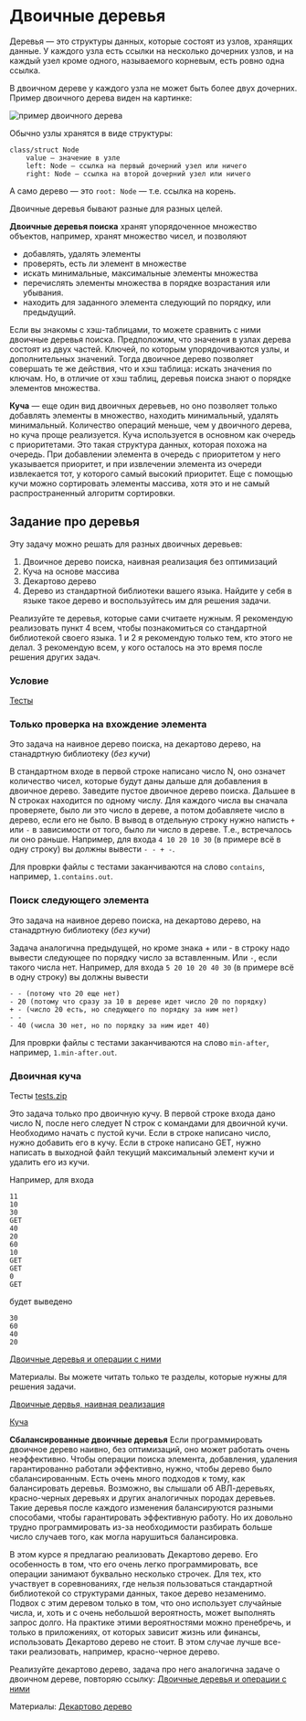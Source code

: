 # Двоичные деревья

Деревья — это структуры данных, которые состоят из узлов, хранящих данные. У каждого узла есть ссылки на несколько дочерних узлов, и на каждый узел кроме одного, называемого корневым, есть ровно одна ссылка.

В двоичном дереве у каждого узла не может быть более двух дочерних. Пример двоичного дерева виден на картинке:

![пример двоичного дерева](https://neerc.ifmo.ru/wiki/images/4/46/Min_heap.png)

Обычно узлы хранятся в виде структуры:
```
class/struct Node
    value — значение в узле
    left: Node — ссылка на первый дочерний узел или ничего
    right: Node — ссылка на второй дочерний узел или ничего
```

А само дерево — это `root: Node` — т.е. ссылка на корень.

Двоичные деревья бывают разные для разных целей.

**Двоичные деревья поиска** хранят упорядоченное множество объектов, например, хранят множество чисел, и позволяют
- добавлять, удалять элементы
- проверять, есть ли элемент в множестве
- искать минимальные, максимальные элементы множества
- перечислять элементы множества в порядке возрастания или убывания.
- находить для заданного элемента следующий по порядку, или предыдущий.

Если вы знакомы с хэш-таблицами, то можете сравнить с ними двоичные деревья поиска. Предположим, что значения в узлах дерева состоят из двух частей. Ключей, по которым упорядочиваются узлы, и дополнительных значений. Тогда двоичное дерево позволяет совершать те же действия, что и хэш таблица: искать значения по ключам. Но, в отличие от хэш таблиц, деревья поиска знают о порядке элементов множества.

**Куча** — еще один вид двоичных деревьев, но оно позволяет только добавлять элементы в множество, находить минимальный, удалять минимальный. Количество операций меньше, чем у двоичного дерева, но куча проще реализуется. Куча используется в основном как очередь с приоритетами. Это такая структура данных, которая похожа на очередь. При добавлении элемента в очередь с приоритетом у него указывается приоритет, и при извлечении элемента из очереди извлекается тот, у которого самый высокий приоритет. Еще с помощью кучи можно сортировать элементы массива, хотя это и не самый распространенный алгоритм сортировки.

## Задание про деревья
Эту задачу можно решать для разных двоичных деревьев:
1. Двоичное дерево поиска, наивная реализация без оптимизаций
2. Куча на основе массива
3. Декартово дерево
4. Дерево из стандартной библиотеки вашего языка. Найдите у себя в языке такое дерево и воспользуйтесь им для решения задачи.

Реализуйте те деревья, которые сами считаете нужным. Я рекомендую реализовать пункт 4 всем, чтобы познакомиться со стандартной библиотекой своего языка. 1 и 2 я рекомендую только тем, кто этого не делал. 3 рекомендую всем, у кого осталось на это время после решения других задач.

### Условие

[Тесты](http://students.iposov.spb.ru/21spring/algs/binary-trees/search-trees-tests.zip)

### Только проверка на вхождение элемента
Это задача на наивное дерево поиска, на декартово дерево, на станадртную библиотеку (*без кучи*)

В стандартном входе в первой строке написано число N, оно означет количество чисел, которые будут даны дальше для добавления в двоичное дерево.
Заведите пустое двоичное дерево поиска.
Дальшее в N строках находится по одному числу. Для каждого числа вы сначала проверяете, было ли это число в дереве, а потом добавляете число в дерево, если его не было. В вывод в отдельную строку нужно написть `+` или `-` в зависимости от того, было ли число в дереве. Т.е., встречалось ли оно раньше.
Например, для входа `4 10 20 10 30` (в примере всё в одну строку) вы должны вывести `- - + -`.

Для проврки файлы с тестами заканчиваются на слово `contains`, например, `1.contains.out`.

### Поиск следующего элемента
Это задача на наивное дерево поиска, на декартово дерево, на станадртную библиотеку (*без кучи*)

Задача аналогична предыдущей, но кроме знака + или - в строку надо вывести следующее по порядку число за вставленным. Или `-`, если такого числа нет. Например, для входа `5 20 10 20 40 30` (в примере всё в одну строку) вы должны вывести

```
- - (потому что 20 еще нет)
- 20 (потому что сразу за 10 в дереве идет число 20 по порядку)
+ - (число 20 есть, но следующего по порядку за ним нет)
- -
- 40 (числа 30 нет, но по порядку за ним идет 40)
```

Для проврки файлы с тестами заканчиваются на слово `min-after`, например, `1.min-after.out`.

### Двоичная куча
Тесты [tests.zip](http://students.iposov.spb.ru/21spring/algs/priority-queue/priority-queue-tests.zip)

Это задача только про двоичную кучу.
В первой строке входа дано число N, после него следует N строк с командами для двоичной кучи. Необходимо начать с пустой кучи. Если в строке написано число, нужно добавить его в кучу. Если в строке написано GET, нужно написать в выходной файл текущий максимальный элемент кучи и удалить его из кучи.

Например, для входа
```
11
10
30
GET
40
20
60
10
GET
GET
0
GET
```

будет выведено

```
30
60
40
20
```

[Двоичные деревья и операции с ними](http://alpha.multivariant.ru/room/603e06c2b58dc4e3c26818f6)

Материалы. Вы можете читать только те разделы, которые нужны для решения задачи.

[Двоичные дервья, наивная реализация](https://neerc.ifmo.ru/wiki/index.php?title=%D0%94%D0%B5%D1%80%D0%B5%D0%B2%D0%BE_%D0%BF%D0%BE%D0%B8%D1%81%D0%BA%D0%B0,_%D0%BD%D0%B0%D0%B8%D0%B2%D0%BD%D0%B0%D1%8F_%D1%80%D0%B5%D0%B0%D0%BB%D0%B8%D0%B7%D0%B0%D1%86%D0%B8%D1%8F)

[Куча](https://neerc.ifmo.ru/wiki/index.php?title=%D0%94%D0%B2%D0%BE%D0%B8%D1%87%D0%BD%D0%B0%D1%8F_%D0%BA%D1%83%D1%87%D0%B0)

**Сбалансированные двоичные деревья**
Если программировать двоичное дерево наивно, без оптимизаций, оно может работать очень неэффективно. Чтобы операции поиска элемента, добавления, удаления гарантированно работали эффективно, нужно, чтобы дерево было сбалансированным. Есть очень много подходов к тому, как балансировать деревья. Возможно, вы слышали об АВЛ-деревьях, красно-черных деревьях и других аналогичных породах деревьев. Такие деревья после каждого изменения балансируются разными способами, чтобы гарантировать эффективную работу. Но их довольно трудно программировать из-за необходимости разбирать больше число случаев того, как могла нарушиться балансировка.

В этом курсе я предлагаю реализовать Декартово дерево. Его особенность в том, что его очень легко программировать, все операции занимают буквально несколько строчек. Для тех, кто участвует в соревнованиях, где нельзя пользоваться стандартной библиотекой со структурами данных, такое дерево незаменимо. Подвох с этим деревом только в том, что оно использует случайные числа, и, хоть и с очень небольшой вероятность, может выполнять запрос долго. На практике этими вероятностями можно пренебречь, и только в приложениях, от которых зависит жизнь или финансы, использовать Декартово дерево не стоит. В этом случае лучше все-таки реализовать, например, красно-черное дерево.

Реализуйте декартово дерево, задача про него аналогична задаче о двоичном дереве, повторяю ссылку:
[Двоичные деревья и операции с ними](http://alpha.multivariant.ru/room/603e06c2b58dc4e3c26818f6)

Материалы: [Декартово дерево](https://neerc.ifmo.ru/wiki/index.php?title=%D0%94%D0%B5%D0%BA%D0%B0%D1%80%D1%82%D0%BE%D0%B2%D0%BE_%D0%B4%D0%B5%D1%80%D0%B5%D0%B2%D0%BE)

